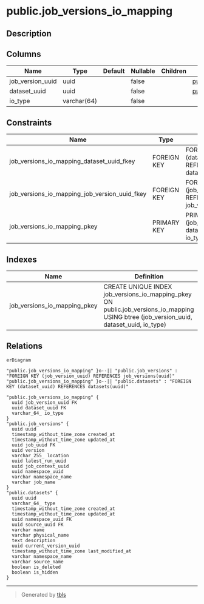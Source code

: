 # public.job_versions_io_mapping

## Description

## Columns

| Name | Type | Default | Nullable | Children | Parents | Comment |
| ---- | ---- | ------- | -------- | -------- | ------- | ------- |
| job_version_uuid | uuid |  | false |  | [public.job_versions](public.job_versions.md) |  |
| dataset_uuid | uuid |  | false |  | [public.datasets](public.datasets.md) |  |
| io_type | varchar(64) |  | false |  |  |  |

## Constraints

| Name | Type | Definition |
| ---- | ---- | ---------- |
| job_versions_io_mapping_dataset_uuid_fkey | FOREIGN KEY | FOREIGN KEY (dataset_uuid) REFERENCES datasets(uuid) |
| job_versions_io_mapping_job_version_uuid_fkey | FOREIGN KEY | FOREIGN KEY (job_version_uuid) REFERENCES job_versions(uuid) |
| job_versions_io_mapping_pkey | PRIMARY KEY | PRIMARY KEY (job_version_uuid, dataset_uuid, io_type) |

## Indexes

| Name | Definition |
| ---- | ---------- |
| job_versions_io_mapping_pkey | CREATE UNIQUE INDEX job_versions_io_mapping_pkey ON public.job_versions_io_mapping USING btree (job_version_uuid, dataset_uuid, io_type) |

## Relations

```mermaid
erDiagram

"public.job_versions_io_mapping" }o--|| "public.job_versions" : "FOREIGN KEY (job_version_uuid) REFERENCES job_versions(uuid)"
"public.job_versions_io_mapping" }o--|| "public.datasets" : "FOREIGN KEY (dataset_uuid) REFERENCES datasets(uuid)"

"public.job_versions_io_mapping" {
  uuid job_version_uuid FK
  uuid dataset_uuid FK
  varchar_64_ io_type
}
"public.job_versions" {
  uuid uuid
  timestamp_without_time_zone created_at
  timestamp_without_time_zone updated_at
  uuid job_uuid FK
  uuid version
  varchar_255_ location
  uuid latest_run_uuid
  uuid job_context_uuid
  uuid namespace_uuid
  varchar namespace_name
  varchar job_name
}
"public.datasets" {
  uuid uuid
  varchar_64_ type
  timestamp_without_time_zone created_at
  timestamp_without_time_zone updated_at
  uuid namespace_uuid FK
  uuid source_uuid FK
  varchar name
  varchar physical_name
  text description
  uuid current_version_uuid
  timestamp_without_time_zone last_modified_at
  varchar namespace_name
  varchar source_name
  boolean is_deleted
  boolean is_hidden
}
```

---

> Generated by [tbls](https://github.com/k1LoW/tbls)
